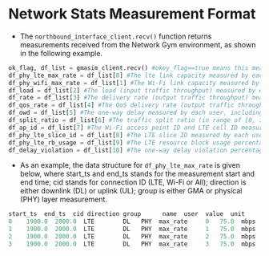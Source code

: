 
# Network Stats Measurement Format

- The `northbound_interface_client.recv()` function returns measurements received from the Network Gym environment, as shown in the following example.
```python
ok_flag, df_list = gmasim_client.recv() #okey_flag==true means this measurement is valid.
df_phy_lte_max_rate = df_list[0] #The lte link capacity measured by each user
df_phy_wifi_max_rate = df_list[1] #The Wi-Fi link capacity measured by each user
df_load = df_list[2] #The load (input traffic throughput) measured by each user
df_rate = df_list[3] #The delivery rate (output traffic throughput) measured by each user, including traffic over LTE link, Wi-Fi link, and ALL (combining both)
df_qos_rate = df_list[4] #The QoS delivery rate (output traffic throughput that meet the QoS requirement) measured by each user, including traffic over LTE link, Wi-Fi link, and ALL (combining both)
df_owd = df_list[5] #The one-way delay measured by each user, including LTE link, Wi-Fi link, and ALL (after reordering out of order packets from both links)
df_split_ratio = df_list[6] #The traffic split ratio (in range of [0, 32]) measured by each user, including LTE link, Wi-Fi link. The LTE split ratio + Wi-Fi split ratio equals 32.
df_ap_id = df_list[7] #The Wi-Fi access point ID and LTE cell ID measured by each user, including LTE link, Wi-Fi link
df_phy_lte_slice_id = df_list[8] #The LTE slice ID measured by each user
df_phy_lte_rb_usage = df_list[9] #The LTE resource block usage percentage (%) measured by each user
df_delay_violation = df_list[10] #The one-way delay violation percentage (%) measured by each user, the delay bound (delay_bound_ms) can be configured in the JSON file
```

- As an example, the data structure for `df_phy_lte_max_rate` is given below, where start_ts and end_ts stands for the measurement start and end time; cid stands for connection ID (LTE, Wi-Fi or All); direction is either downlink (DL) or uplink (UL); group is either GMA or physical (PHY) layer measurement.
```python
start_ts  end_ts  cid direction group      name  user  value  unit
0    1900.0  2000.0  LTE        DL   PHY  max_rate     0   75.0  mbps
1    1900.0  2000.0  LTE        DL   PHY  max_rate     1   75.0  mbps
2    1900.0  2000.0  LTE        DL   PHY  max_rate     2   75.0  mbps
3    1900.0  2000.0  LTE        DL   PHY  max_rate     3   75.0  mbps
```
